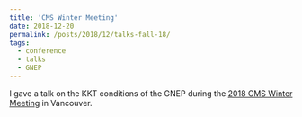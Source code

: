 ```yaml
---
title: 'CMS Winter Meeting'
date: 2018-12-20
permalink: /posts/2018/12/talks-fall-18/
tags:
  - conference
  - talks
  - GNEP
---
```


I gave a talk on the KKT conditions of the GNEP during the <a href="https://winter18.cms.math.ca/">2018 CMS Winter Meeting</a> in Vancouver.
